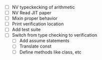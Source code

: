 
- [ ] NV typeckecking of arithmetic
- [ ] NV Read JIT paper 
- [ ] Mixin proper behavior 
- [ ] Print verification location
- [ ] Add test suite 
- [ ] Switch from type checking to verification 
  - [ ] Add assume statements
  - [ ] Translate const
  - [ ] Define methods like class, etc 